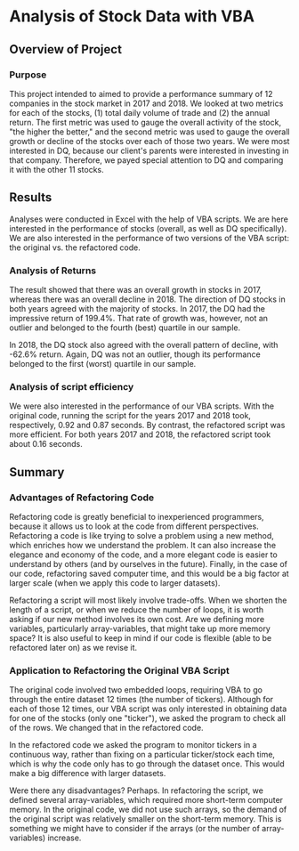 # Analysis of Stock Data with VBA

## Overview of Project

### Purpose

This project intended to aimed to provide a performance summary of 12 companies in the stock market in 2017 and 2018. We looked at two metrics for each of the stocks, (1) total daily volume of trade and (2) the annual return. The first metric was used to gauge the overall activity of the stock, "the higher the better," and the second metric was used to gauge the overall growth or decline of the stocks over each of those two years. We were most interested in DQ, because our client's parents were interested in investing in that company. Therefore, we payed special attention to DQ and comparing it with the other 11 stocks. 

## Results

Analyses were conducted in Excel with the help of VBA scripts. We are here interested in the performance of stocks (overall, as well as DQ specifically). We are also interested in the performance of two versions of the VBA script: the original vs. the refactored code. 

### Analysis of Returns

The result showed that there was an overall growth in stocks in 2017, whereas there was an overall decline in 2018. The direction of DQ stocks in both years agreed with the majority of stocks. In 2017, the DQ had the impressive return of 199.4%. That rate of growth was, however, not an outlier and belonged to the fourth (best) quartile in our sample.

In 2018, the DQ stock also agreed with the overall pattern of decline, with -62.6% return. Again, DQ was not an outlier, though its performance belonged to the first (worst) quartile in our sample. 

### Analysis of script efficiency

We were also interested in the performance of our VBA scripts. With the original code, running the script for the years 2017 and 2018 took, respectively, 0.92 and 0.87 seconds. By contrast, the refactored script was more efficient. For both years 2017 and 2018, the refactored script took about 0.16 seconds.

## Summary

### Advantages of Refactoring Code

Refactoring code is greatly beneficial to inexperienced programmers, because it allows us to look at the code from different perspectives. Refactoring a code is like trying to solve a problem using a new method, which enriches how we understand the problem. It can also increase the elegance and economy of the code, and a more elegant code is easier to understand by others (and by ourselves in the future). Finally, in the case of our code, refactoring saved computer time, and this would be a big factor at larger scale (when we apply this code to larger datasets). 

Refactoring a script will most likely involve trade-offs. When we shorten the length of a script, or when we reduce the number of loops, it is worth asking if our new method involves its own cost. Are we defining more variables, particularly array-variables, that might take up more memory space? It is also useful to keep in mind if our code is flexible (able to be refactored later on) as we revise it. 


### Application to Refactoring the Original VBA Script

The original code involved two embedded loops, requiring VBA to go through the entire dataset 12 times (the number of tickers). Although for each of those 12 times, our VBA script was only interested in obtaining data for one of the stocks (only one "ticker"), we asked the program to check all of the rows. We changed that in the refactored code. 

In the refactored code we asked the program to monitor tickers in a continuous way, rather than fixing on a particular ticker/stock each time, which is why the code only has to go through the dataset once. This would make a big difference with larger datasets. 

Were there any disadvantages? Perhaps. In refactoring the script, we defined several array-variables, which required more short-term computer memory. In the original code, we did not use such arrays, so the demand of the original script was relatively smaller on the short-term memory. This is something we might have to consider if the arrays (or the number of array-variables) increase. 
